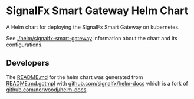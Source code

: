 SignalFx Smart Gateway Helm Chart
=================================

A Helm chart for deploying the SignalFx Smart Gateway on kubernetes.

See [./helm/signalfx-smart-gateway][README.md] information about the chart and
its configurations.

## Developers

The [README.md][README.md] for the helm chart was generated
from [README.md.gotmpl] with [github.com/signalfx/helm-docs] which is a fork of
[github.com/norwoodj/helm-docs].

[README.md]: ./helm/signalfx-smart-gateway/README.md
[README.md.gotmpl]: ./helm/signalfx-smart-gateway/README.md.gotmpl
[github.com/signalfx/helm-docs]: https://github.com/signalfx/helm-docs
[github.com/norwoodj/helm-docs]: https://github.com/norwoodj/helm-docs
